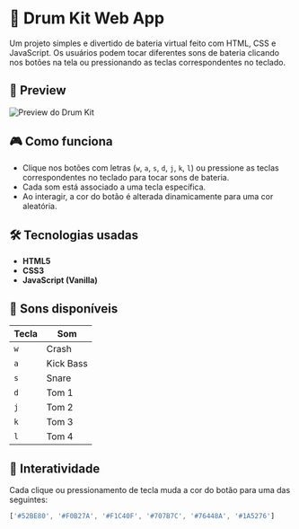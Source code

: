 # 🥁 Drum Kit Web App

Um projeto simples e divertido de bateria virtual feito com HTML, CSS e JavaScript. Os usuários podem tocar diferentes sons de bateria clicando nos botões na tela ou pressionando as teclas correspondentes no teclado.

## 👀 Preview

![Preview do Drum Kit](../images/preview.png)



## 🎮 Como funciona

- Clique nos botões com letras (`w`, `a`, `s`, `d`, `j`, `k`, `l`) ou pressione as teclas correspondentes no teclado para tocar sons de bateria.
- Cada som está associado a uma tecla específica.
- Ao interagir, a cor do botão é alterada dinamicamente para uma cor aleatória.

## 🛠️ Tecnologias usadas

- **HTML5**
- **CSS3**
- **JavaScript (Vanilla)**

## 🎵 Sons disponíveis

| Tecla | Som         |
|-------|-------------|
| `w`   | Crash       |
| `a`   | Kick Bass   |
| `s`   | Snare       |
| `d`   | Tom 1       |
| `j`   | Tom 2       |
| `k`   | Tom 3       |
| `l`   | Tom 4       |

## 🎨 Interatividade

Cada clique ou pressionamento de tecla muda a cor do botão para uma das seguintes:

```js
['#52BE80', '#F0B27A', '#F1C40F', '#707B7C', '#76448A', '#1A5276']
